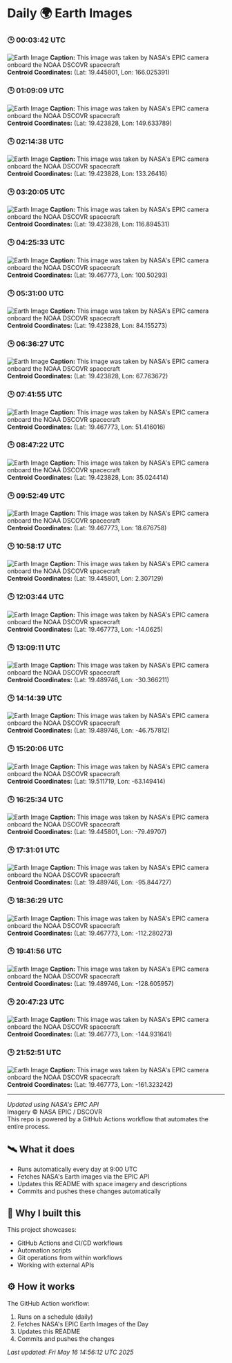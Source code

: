 # Daily 🌍 Earth Images

### 🕒 00:03:42 UTC
![Earth Image](./history/2025-05-15_000342_epic_1b_20250515000831.jpg)
**Caption:** This image was taken by NASA's EPIC camera onboard the NOAA DSCOVR spacecraft  
**Centroid Coordinates:** (Lat: 19.445801, Lon: 166.025391)

### 🕒 01:09:09 UTC
![Earth Image](./history/2025-05-15_010909_epic_1b_20250515011359.jpg)
**Caption:** This image was taken by NASA's EPIC camera onboard the NOAA DSCOVR spacecraft  
**Centroid Coordinates:** (Lat: 19.423828, Lon: 149.633789)

### 🕒 02:14:38 UTC
![Earth Image](./history/2025-05-15_021438_epic_1b_20250515021926.jpg)
**Caption:** This image was taken by NASA's EPIC camera onboard the NOAA DSCOVR spacecraft  
**Centroid Coordinates:** (Lat: 19.423828, Lon: 133.26416)

### 🕒 03:20:05 UTC
![Earth Image](./history/2025-05-15_032005_epic_1b_20250515032454.jpg)
**Caption:** This image was taken by NASA's EPIC camera onboard the NOAA DSCOVR spacecraft  
**Centroid Coordinates:** (Lat: 19.423828, Lon: 116.894531)

### 🕒 04:25:33 UTC
![Earth Image](./history/2025-05-15_042533_epic_1b_20250515043021.jpg)
**Caption:** This image was taken by NASA's EPIC camera onboard the NOAA DSCOVR spacecraft  
**Centroid Coordinates:** (Lat: 19.467773, Lon: 100.50293)

### 🕒 05:31:00 UTC
![Earth Image](./history/2025-05-15_053100_epic_1b_20250515053549.jpg)
**Caption:** This image was taken by NASA's EPIC camera onboard the NOAA DSCOVR spacecraft  
**Centroid Coordinates:** (Lat: 19.423828, Lon: 84.155273)

### 🕒 06:36:27 UTC
![Earth Image](./history/2025-05-15_063627_epic_1b_20250515064116.jpg)
**Caption:** This image was taken by NASA's EPIC camera onboard the NOAA DSCOVR spacecraft  
**Centroid Coordinates:** (Lat: 19.423828, Lon: 67.763672)

### 🕒 07:41:55 UTC
![Earth Image](./history/2025-05-15_074155_epic_1b_20250515074643.jpg)
**Caption:** This image was taken by NASA's EPIC camera onboard the NOAA DSCOVR spacecraft  
**Centroid Coordinates:** (Lat: 19.467773, Lon: 51.416016)

### 🕒 08:47:22 UTC
![Earth Image](./history/2025-05-15_084722_epic_1b_20250515085211.jpg)
**Caption:** This image was taken by NASA's EPIC camera onboard the NOAA DSCOVR spacecraft  
**Centroid Coordinates:** (Lat: 19.423828, Lon: 35.024414)

### 🕒 09:52:49 UTC
![Earth Image](./history/2025-05-15_095249_epic_1b_20250515095738.jpg)
**Caption:** This image was taken by NASA's EPIC camera onboard the NOAA DSCOVR spacecraft  
**Centroid Coordinates:** (Lat: 19.467773, Lon: 18.676758)

### 🕒 10:58:17 UTC
![Earth Image](./history/2025-05-15_105817_epic_1b_20250515110305.jpg)
**Caption:** This image was taken by NASA's EPIC camera onboard the NOAA DSCOVR spacecraft  
**Centroid Coordinates:** (Lat: 19.445801, Lon: 2.307129)

### 🕒 12:03:44 UTC
![Earth Image](./history/2025-05-15_120344_epic_1b_20250515120833.jpg)
**Caption:** This image was taken by NASA's EPIC camera onboard the NOAA DSCOVR spacecraft  
**Centroid Coordinates:** (Lat: 19.467773, Lon: -14.0625)

### 🕒 13:09:11 UTC
![Earth Image](./history/2025-05-15_130911_epic_1b_20250515131400.jpg)
**Caption:** This image was taken by NASA's EPIC camera onboard the NOAA DSCOVR spacecraft  
**Centroid Coordinates:** (Lat: 19.489746, Lon: -30.366211)

### 🕒 14:14:39 UTC
![Earth Image](./history/2025-05-15_141439_epic_1b_20250515141928.jpg)
**Caption:** This image was taken by NASA's EPIC camera onboard the NOAA DSCOVR spacecraft  
**Centroid Coordinates:** (Lat: 19.489746, Lon: -46.757812)

### 🕒 15:20:06 UTC
![Earth Image](./history/2025-05-15_152006_epic_1b_20250515152455.jpg)
**Caption:** This image was taken by NASA's EPIC camera onboard the NOAA DSCOVR spacecraft  
**Centroid Coordinates:** (Lat: 19.511719, Lon: -63.149414)

### 🕒 16:25:34 UTC
![Earth Image](./history/2025-05-15_162534_epic_1b_20250515163023.jpg)
**Caption:** This image was taken by NASA's EPIC camera onboard the NOAA DSCOVR spacecraft  
**Centroid Coordinates:** (Lat: 19.445801, Lon: -79.49707)

### 🕒 17:31:01 UTC
![Earth Image](./history/2025-05-15_173101_epic_1b_20250515173550.jpg)
**Caption:** This image was taken by NASA's EPIC camera onboard the NOAA DSCOVR spacecraft  
**Centroid Coordinates:** (Lat: 19.489746, Lon: -95.844727)

### 🕒 18:36:29 UTC
![Earth Image](./history/2025-05-15_183629_epic_1b_20250515184117.jpg)
**Caption:** This image was taken by NASA's EPIC camera onboard the NOAA DSCOVR spacecraft  
**Centroid Coordinates:** (Lat: 19.467773, Lon: -112.280273)

### 🕒 19:41:56 UTC
![Earth Image](./history/2025-05-15_194156_epic_1b_20250515194644.jpg)
**Caption:** This image was taken by NASA's EPIC camera onboard the NOAA DSCOVR spacecraft  
**Centroid Coordinates:** (Lat: 19.489746, Lon: -128.605957)

### 🕒 20:47:23 UTC
![Earth Image](./history/2025-05-15_204723_epic_1b_20250515205213.jpg)
**Caption:** This image was taken by NASA's EPIC camera onboard the NOAA DSCOVR spacecraft  
**Centroid Coordinates:** (Lat: 19.467773, Lon: -144.931641)

### 🕒 21:52:51 UTC
![Earth Image](./history/2025-05-15_215251_epic_1b_20250515215739.jpg)
**Caption:** This image was taken by NASA's EPIC camera onboard the NOAA DSCOVR spacecraft  
**Centroid Coordinates:** (Lat: 19.467773, Lon: -161.323242)



---

*Updated using NASA's EPIC API*  
Imagery © NASA EPIC / DSCOVR  
This repo is powered by a GitHub Actions workflow that automates the entire process.

## 🛰️ What it does

- Runs automatically every day at 9:00 UTC  
- Fetches NASA's Earth images via the EPIC API  
- Updates this README with space imagery and descriptions  
- Commits and pushes these changes automatically  

## 🧠 Why I built this

This project showcases:

- GitHub Actions and CI/CD workflows  
- Automation scripts  
- Git operations from within workflows  
- Working with external APIs  

## ⚙️ How it works

The GitHub Action workflow:

1. Runs on a schedule (daily)  
2. Fetches NASA's EPIC Earth Images of the Day  
3. Updates this README  
4. Commits and pushes the changes  

_Last updated: Fri May 16 14:56:12 UTC 2025_
